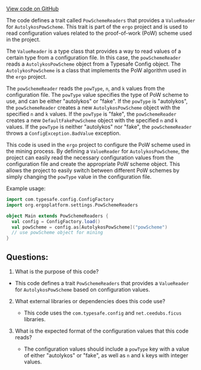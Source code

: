 [View code on GitHub](https://github.com/ergoplatform/ergo/src/main/scala/org/ergoplatform/settings/PowSchemeReaders.scala)

The code defines a trait called `PowSchemeReaders` that provides a `ValueReader` for `AutolykosPowScheme`. This trait is part of the `ergo` project and is used to read configuration values related to the proof-of-work (PoW) scheme used in the project. 

The `ValueReader` is a type class that provides a way to read values of a certain type from a configuration file. In this case, the `powSchemeReader` reads a `AutolykosPowScheme` object from a Typesafe Config object. The `AutolykosPowScheme` is a class that implements the PoW algorithm used in the `ergo` project. 

The `powSchemeReader` reads the `powType`, `n`, and `k` values from the configuration file. The `powType` value specifies the type of PoW scheme to use, and can be either "autolykos" or "fake". If the `powType` is "autolykos", the `powSchemeReader` creates a new `AutolykosPowScheme` object with the specified `n` and `k` values. If the `powType` is "fake", the `powSchemeReader` creates a new `DefaultFakePowScheme` object with the specified `n` and `k` values. If the `powType` is neither "autolykos" nor "fake", the `powSchemeReader` throws a `ConfigException.BadValue` exception.

This code is used in the `ergo` project to configure the PoW scheme used in the mining process. By defining a `ValueReader` for `AutolykosPowScheme`, the project can easily read the necessary configuration values from the configuration file and create the appropriate PoW scheme object. This allows the project to easily switch between different PoW schemes by simply changing the `powType` value in the configuration file. 

Example usage:

```scala
import com.typesafe.config.ConfigFactory
import org.ergoplatform.settings.PowSchemeReaders

object Main extends PowSchemeReaders {
  val config = ConfigFactory.load()
  val powScheme = config.as[AutolykosPowScheme]("powScheme")
  // use powScheme object for mining
}
```
## Questions: 
 1. What is the purpose of this code?
   - This code defines a trait `PowSchemeReaders` that provides a `ValueReader` for `AutolykosPowScheme` based on configuration values.

2. What external libraries or dependencies does this code use?
   - This code uses the `com.typesafe.config` and `net.ceedubs.ficus` libraries.

3. What is the expected format of the configuration values that this code reads?
   - The configuration values should include a `powType` key with a value of either "autolykos" or "fake", as well as `n` and `k` keys with integer values.